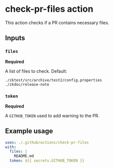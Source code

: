 # check-pr-files action

This action checks if a PR contains necessary files.

## Inputs

### `files`

**Required**

A list of files to check. Default:

    ./zktest/src/archive/test2/config.properties
    ./zkdoc/release-note

### `token`

**Required**

A `GITHUB_TOKEN` used to add warning to the PR.

## Example usage

``` yml
uses: ./.github/actions/check-pr-files
with:
  files: |
    README.md
  token: ${{ secrets.GITHUB_TOKEN }}
```